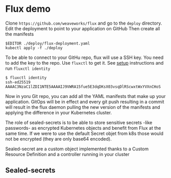 # Flux demo

Clone `https://github.com/weaveworks/flux` and go to the `deploy` directory.
Edit the deployment to point to your application on GitHub
Then create all the manifests

```
$EDITOR ./deploy/flux-deployment.yaml
kubectl apply -f ./deploy
```

To be able to connect to your GitHu repo, flux will use a SSH key. You need to add the key to the repo. Use `fluxctl` to get it.
See [setup](https://github.com/weaveworks/flux/blob/master/site/standalone/setup.md#connecting-fluxctl-to-the-daemon) instructions and run `fluxctl identity` 

```
$ fluxctl identity
ssh-ed25519 AAAAC3NzaC1lZDI1NTE5AAAAIJ9VWRA15fue5E3dqDKsX03vsqDlRScwxtWxYVXnCHoS
```

Now in yoru Git repo, you can add all the YAML manifests that make up your application. GitOps will be in effect and every git push resulting in a commit will result in the flux daemon pulling the new version of the manifests and applying the difference in your Kubernetes cluster.

The role of sealed-secrets is to be able to store sensitive secrets  -like passwords- as encrypted Kubernetes objects and benefit from Flux at the same time. If we were to use the default Secret objet from k8s those would not be encrypted (they are only base64 encoded).

Sealed-secret are a custom object implemented thanks to a Custom Resource Definition and a controller running in your cluster

## Sealed-secrets


